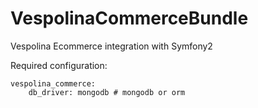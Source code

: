 VespolinaCommerceBundle
=======================

Vespolina Ecommerce integration with Symfony2

Required configuration:

    vespolina_commerce:
        db_driver: mongodb # mongodb or orm
